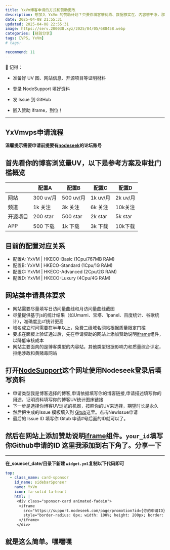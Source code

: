 ```yaml
---
title: YxVm博客申请的方式和赞助更改
description: 想加入 YxVm 的赞助计划？只要你博客够优秀、数据够实在、内容够干净，那就大胆申请吧！从 UV 到 GitHub Star，从APP下载量到频道关注数，只要你有料，YxVm就能给你稳稳的服务器支持
date: 2025-04-08 21:55:31
updated: 2025-04-08 22:55:31
image: https://serv.200038.xyz/2025/04/05/688458.webp
categories: [经验分享]
tags: [VPS, YxVm]
# tags:

recommend: 11
---
```



📝 记得：

- 准备好 UV 图、网站信息、开源项目等证明材料

- 登录 NodeSupport 填好资料

- 发 Issue 到 GitHub

- 嵌入赞助 iframe，到位！

---

## YxVmvps申请流程

**温馨提示需要申请前提要有[nodeseek](https://www.nodeseek.com/)的论坛账号**

## 首先看你的博客浏览量UV，以下是参考方案及审批门槛概览

|  | 配置A | 配置B | 配置C | 配置D |
| --- | --- | --- | --- | --- |
| 网站 | 300 uv/月 | 500 uv/月 | 1k uv/月 | 2k uv/月 |
| 频道 | 1k 关注 | 3k 关注 | 6k 关注 | 10k关注 |
| 开源项目 | 200 star | 500 star | 2k star | 5k star |
| APP | 500 下载 | 1k 下载 | 3k 下载 | 10k下载 |

## 目前的配置对应关系

- 配置A: YxVM | HKECO-Basic (1Cpu/767MB RAM)
- 配置B: YxVM | HKECO-Standard (1Cpu/1G RAM)
- 配置C: YxVM | HKECO-Advanced (2Cpu/2G RAM)
- 配置D: YxVM | HKECO-Luxury (4Cpu/4G RAM)

## 网站类申请具体要求

- 网站需要尽量填写日访问量曲线和月访问量曲线截图
- 尽量提供基于js的统计结果（如Umami、宝塔、1panel、百度统计、谷歌统计），准确度比cf统计更高
- 域名成立时间需要在半年以上，免费二级域名网站根据质量限定门槛
- 要求在面板上验证通过后，先在申请资助的网站上添加赞助说明[iframe](https://support.nodeget.com/page/promotion?id={your_id})组件，以降低审核成本
- 网站主要面向的是博客类型的内容站，其他类型根据影响力和质量综合评定，拒绝涉政和黄赌毒网站

## 打开[NodeSupport](https://support.nodeseek.com/)这个网址使用Nodeseek登录后填写资料

- 申请类型我是博客选择的博客,申请依据填写你的博客链接,申请描述填写你的用途，证明资料填写你的博客UV统计图床链接
- 下一步是选择你博客UV浏览的机器，按照你的UV来选择，期望时长是永久
- 然后把生成的Issue 模板填入到 [Gitub](https://github.com/NodeSeekDev/NodeSupport/issues)这里。点击NewIssue申请 
- 最后的 Issue ID 填写你 Gitub 申请#号后面的ID就可以了。

## 然后在网站上添加赞助说明[iframe](https://support.nodeget.com/page/promotion?id={your_id})组件。`your_id`填写你Github申请的ID 这里我添加到右下角了。分享一下

------

**在_souece/_date/目录下新建 `widget.yml`复制以下代码即可**

``` yml
top:
  - class_name: card-sponsor
    id_name: sidebarSponsor
    name: YxVm
    icon: fa-solid fa-heart
    html: |
     <div class="sponsor-card animated-fadein">
      <iframe 
        src="https://support.nodeseek.com/page/promotion?id={你的申请ID}" 
        style="border-radius: 8px; width: 100%; height: 200px; border: none;">
      </iframe>
     </div>
```

## 就是这么简单。嘿嘿嘿
